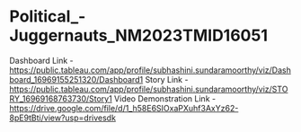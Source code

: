 # Political_-Juggernauts_NM2023TMID16051
Dashboard Link - https://public.tableau.com/app/profile/subhashini.sundaramoorthy/viz/Dashboard_16969155251320/Dashboard1
Story Link - https://public.tableau.com/app/profile/subhashini.sundaramoorthy/viz/STORY_16969168763730/Story1
Video Demonstration Link - https://drive.google.com/file/d/1_h58E6SIOxaPXuhf3AxYz62-8pE9tBti/view?usp=drivesdk




